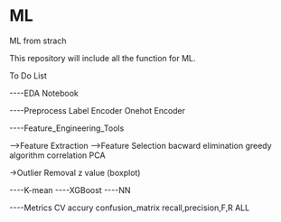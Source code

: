 # ML
ML from strach

This repository will include all the function for ML. 

To Do List

----EDA Notebook 



----Preprocess
  Label Encoder
  Onehot Encoder
  

----Feature_Engineering_Tools
  
  -->Feature Extraction
  -->Feature Selection
      bacward elimination
      greedy algorithm
      correlation
      PCA
      
      
      
  ->Outlier Removal
    z value (boxplot)
    
   
  
----K-mean
----XGBoost
----NN

----Metrics
    CV
    accury
    confusion_matrix
    recall,precision,F,R
    ALL





